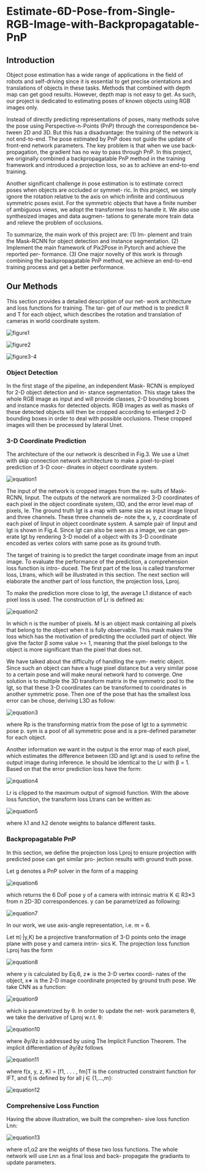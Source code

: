 # Estimate-6D-Pose-from-Single-RGB-Image-with-Backpropagatable-PnP

## Introduction
Object pose estimation has a wide range of applications in the field of robots and self-driving since it is essential to get precise orientations and translations of objects in these tasks. Methods that combined with depth map can get good results. However, depth map is not easy to get. As such, our project is dedicated to estimating poses of known objects using RGB images only.

Instead of directly predicting representations of poses, many methods solve the pose using Perspective-n-Points (PnP) through the correspondence be- tween 2D and 3D. But this has a disadvantage: the training of the network is not end-to-end. The pose estimated by PnP does not guide the update of front-end network parameters. The key problem is that when we use back-propagation, the gradient has no way to pass through PnP. In this project, we originally combined a backpropagatable PnP method in the training framework and introduced a projection loss, so as to achieve an end-to-end training.

Another significant challenge in pose estimation is to estimate correct poses when objects are occluded or symmet- ric. In this project, we simply ignore the rotation relative to the axis on which infinite and continuous symmetric poses exist. For the symmetric objects that have a finite number of ambiguous views, we adopt the transformer loss to handle it. We also use synthesized images and data augmen- tations to generate more train data and relieve the problem of occlusions.

To summarize, the main work of this project are: (1) Im- plement and train the Mask-RCNN for object detection and instance segmentation. (2) Implement the main framework of Pix2Pose in Pytorch and achieve the reported per- formance. (3) One major novelty of this work is through combining the backpropagatable PnP method, we achieve an end-to-end training process and get a better performance.

## Our Methods
This section provides a detailed description of our net- work architecture and loss functions for training. The tar- get of our method is to predict R and T for each object, which describes the rotation and translation of cameras in world coordinate system.

![figure1](https://github.com/WallaceSUI/Estimate-6D-Pose-from-Single-RGB-Image-with-Backpropagatable-PnP/blob/main/figures-equations/figure1.png)

![figure2](https://github.com/WallaceSUI/Estimate-6D-Pose-from-Single-RGB-Image-with-Backpropagatable-PnP/blob/main/figures-equations/figure2.png)

![figure3-4](https://github.com/WallaceSUI/Estimate-6D-Pose-from-Single-RGB-Image-with-Backpropagatable-PnP/blob/main/figures-equations/figure3-4.png)

### Object Detection
In the first stage of the pipeline, an independent Mask- RCNN is employed for 2-D object detection and in- stance segmentation. This stage takes the whole RGB image as input and will provide classes, 2-D bounding boxes and instance masks for detected objects. RGB images as well as masks of these detected objects will then be cropped according to enlarged 2-D bounding boxes in order to deal with possible occlusions. These cropped images will then be processed by lateral Unet.

### 3-D Coordinate Prediction
The architecture of the our network is described in Fig.3. We use a Unet with skip connection network architecture to make a pixel-to-pixel prediction of 3-D coor- dinates in object coordinate system.

![equation1](https://github.com/WallaceSUI/Estimate-6D-Pose-from-Single-RGB-Image-with-Backpropagatable-PnP/blob/main/figures-equations/equation1.png)

The input of the network is cropped images from the re- sults of Mask-RCNN, Iinput. The outputs of the network are normalized 3-D coordinates of each pixel in the object coordinate system, I3D, and the error level map of pixels, Ie. The ground truth Igt is a map with same size as input image Iinput and three channels. These three channels de- note the x, y, z coordinate of each pixel of Iinput in object coordinate system. A sample pair of Iinput and Igt is shown in Fig.4. Since Igt can also be seen as a image, we can gen- erate Igt by rendering 3-D model of a object with its 3-D coordinate encoded as vertex colors with same pose as its ground truth.

The target of training is to predict the target coordinate image from an input image. To evaluate the performance of the prediction, a comprehension loss function is intro- duced. The first part of the loss is called transformer loss, Ltrans, which will be illustrated in this section. The next section will elaborate the another part of loss function, the projection loss, Lproj.

To make the prediction more close to Igt, the average L1 distance of each pixel loss is used. The construction of Lr is defined as:

![equation2](https://github.com/WallaceSUI/Estimate-6D-Pose-from-Single-RGB-Image-with-Backpropagatable-PnP/blob/main/figures-equations/equation2.png)

In which n is the number of pixels. M is an object mask containing all pixels
that belong to the object when it is fully observable. This mask makes the loss which has the motivation of predicting the occluded part of object. We give the factor β some value >= 1, meaning that the pixel belongs to the object is more significant than the pixel that does not.

We have talked about the difficulty of handling the sym- metric object. Since such an object can have a huge pixel distance but a very similar pose to a certain pose and will make neural network hard to converge. One solution is to multiple the 3D transform matrix in the symmetric pool to the Igt, so that these 3-D coordinates can be transformed to coordinates in another symmetric pose. Then one of the pose that has the smallest loss error can be chose, deriving L3D as follow:

![equation3](https://github.com/WallaceSUI/Estimate-6D-Pose-from-Single-RGB-Image-with-Backpropagatable-PnP/blob/main/figures-equations/equation3.png)

where Rp is the transforming matrix from the pose of Igt to a symmetric pose p. sym is a pool of all symmetric pose and is a pre-defined parameter for each object.

Another information we want in the output is the error map of each pixel, which estimates the difference between I3D and Igt and is used to refine the output image during inference. Ie should be identical to the Lr with β = 1. Based on that the error prediction loss have the form:

![equation4](https://github.com/WallaceSUI/Estimate-6D-Pose-from-Single-RGB-Image-with-Backpropagatable-PnP/blob/main/figures-equations/equation4.png)

Lr is clipped to the maximum output of sigmoid function. With the above loss function, the transform loss Ltrans can be written as:

![equation5](https://github.com/WallaceSUI/Estimate-6D-Pose-from-Single-RGB-Image-with-Backpropagatable-PnP/blob/main/figures-equations/equation5.png)

where λ1 and λ2 denote weights to balance different tasks.

### Backpropagatable PnP
In this section, we define the projection loss Lproj to ensure projection with predicted pose can get similar pro- jection results with ground truth pose.

Let g denotes a PnP solver in the form of a mapping

![equation6](https://github.com/WallaceSUI/Estimate-6D-Pose-from-Single-RGB-Image-with-Backpropagatable-PnP/blob/main/figures-equations/equation6.png)

which returns the 6 DoF pose y of a camera with intrinsic matrix K ∈ R3×3 from n 2D-3D correspondences. y can be parametrized as following:

![equation7](https://github.com/WallaceSUI/Estimate-6D-Pose-from-Single-RGB-Image-with-Backpropagatable-PnP/blob/main/figures-equations/equation7.png)

In our work, we use axis-angle representation, i.e. m = 6.

Let π(·|y,K) be a projective transformation of 3-D points onto the image plane with pose y and camera intrin- sics K. The projection loss function Lproj has the form

![equation8](https://github.com/WallaceSUI/Estimate-6D-Pose-from-Single-RGB-Image-with-Backpropagatable-PnP/blob/main/figures-equations/equation8.png)

where y is calculated by Eq.6, z∗ is the 3-D vertex coordi- nates of the object, x∗ is the 2-D image coordinate projected by ground truth pose. We take CNN as a function:

![equation9](https://github.com/WallaceSUI/Estimate-6D-Pose-from-Single-RGB-Image-with-Backpropagatable-PnP/blob/main/figures-equations/equation9.png)

which is parametrized by θ. In order to update the net- work parameters θ, we take the derivative of Lproj w.r.t. θ:

![equation10](https://github.com/WallaceSUI/Estimate-6D-Pose-from-Single-RGB-Image-with-Backpropagatable-PnP/blob/main/figures-equations/equation10.png)

where ∂y/∂z is addressed by using The Implicit Function Theorem. The implicit differentiation of ∂y/∂z follows

![equation11](https://github.com/WallaceSUI/Estimate-6D-Pose-from-Single-RGB-Image-with-Backpropagatable-PnP/blob/main/figures-equations/equation11.png)

where f(x, y, z, K) = [f1, . . . , fm]T is the constructed constraint function for IFT, and fj is defined by for all j ∈ {1,...,m}:

![equation12](https://github.com/WallaceSUI/Estimate-6D-Pose-from-Single-RGB-Image-with-Backpropagatable-PnP/blob/main/figures-equations/equation12.png)

### Comprehensive Loss Function
Having the above illustration, we built the comprehen- sive loss function Lnn:

![equation13](https://github.com/WallaceSUI/Estimate-6D-Pose-from-Single-RGB-Image-with-Backpropagatable-PnP/blob/main/figures-equations/equation13.png)

where α1,α2 are the weights of these two loss functions. The whole network will use Lnn as a final loss and back- propagate the gradiants to update parameters.
